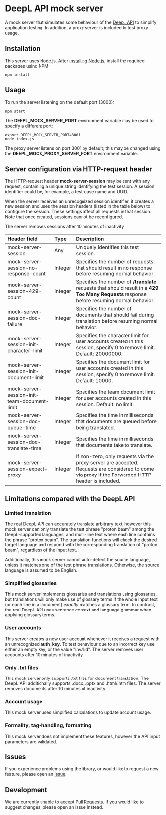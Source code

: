# DeepL API mock server
A mock server that simulates some behaviour of the
[DeepL API](https://www.deepl.com/docs-api?utm_source=github&utm_medium=github-deepl-mock-readme) to simplify application
testing. In addition, a proxy server is included to test proxy usage.

## Installation
This server uses Node.js. After [installing Node.js](https://nodejs.dev/learn/how-to-install-nodejs), install the
required packages using [NPM](https://www.npmjs.com/):
```shell
npm install
```

## Usage
To run the server listening on the default port (3000):
```shell
npm start
```
The **DEEPL_MOCK_SERVER_PORT** environment variable may be used to specify a different port:
```shell
export DEEPL_MOCK_SERVER_PORT=3001
node index.js
```
The proxy server listens on port 3001 by default; this may be changed using the
**DEEPL_MOCK_PROXY_SERVER_PORT** environment variable.

## Server configuration via HTTP-request header
The HTTP-request header **mock-server-session** may be sent with any request, containing a unique string identifying the
test session. A session identifier could be, for example, a test-case name and UUID.

When the server receives an unrecognized session identifier, it creates a new session and uses the session headers
(listed in the table below) to configure the session. These settings affect all requests in that session. Note that
once created, sessions cannot be reconfigured.

The server removes sessions after 10 minutes of inactivity.

|Header field |Type  | Description|
| :--- | :--- | :--- |
|mock-server-session|Any|Uniquely identifies this test session.|
|mock-server-session-no-response-count|Integer|Specifies the number of requests that should result in no response before resuming normal behavior.|
|mock-server-session-429-count|Integer|Specifies the number of **/translate** requests that should result in a **429 Too Many Requests** response before resuming normal behavior.|
|mock-server-session-doc-failure|Integer|Specifies the number of documents that should fail during translation before resuming normal behavior.|
|mock-server-session-init-character-limit|Integer|Specifies the character limit for user accounts created in this session, specify 0 to remove limit. Default: 20000000.|
|mock-server-session-init-document-limit|Integer|Specifies the document limit for user accounts created in this session, specify 0 to remove limit. Default: 10000.|
|mock-server-session-init-team-document-limit|Integer|Specifies the team document limit for user accounts created in this session. Default: no limit.|
|mock-server-session-doc-queue-time|Integer|Specifies the time in milliseconds that documents are queued before being translated.|
|mock-server-session-doc-translate-time|Integer|Specifies the time in milliseconds that documents take to translate.|
|mock-server-session-expect-proxy|Integer|If non-zero, only requests via the proxy server are accepted. Requests are considered to come via proxy if the Forwarded HTTP header is included.|

## Limitations compared with the DeepL API
### Limited translation
The real DeepL API can accurately translate arbitrary text, however this mock server can only translate the test
phrase "proton beam" among the DeepL-supported languages, and multi-line text where each line contains the phrase
"proton beam". The translation functions will check the desired target language and respond with the corresponding
translation of "proton beam", regardless of the input text. 

Additionally, this mock server cannot auto-detect the source language, unless it matches one of the test phrase
translations. Otherwise, the source language is assumed to be English.

### Simplified glossaries
This mock server implements glossaries and translations using glossaries, but translations will only
make use pf glossary terms if the whole input text (or each line in a document) *exactly* matches a
glossary term. In contrast, the real DeepL API uses sentence context and language grammar when
applying glossary terms.

### User accounts
This server creates a new user account whenever it receives a request with an unrecognized **auth_key**. To test
behaviour due to an incorrect key use either an empty key, or the value "invalid". The server removes user accounts
after 10 minutes of inactivity.

### Only .txt files
This mock server only supports .txt files for document translation. The DeepL API additionally supports .docx, .pptx
and .html/.htm files. The server removes documents after 10 minutes of inactivity.

### Account usage
This mock server uses simplified calculations to update account usage. 

### Formality, tag-handling, formatting 
This mock server does not implement these features, however the API input parameters are validated.

## Issues
If you experience problems using the library, or would like to request a new feature, please open an
[issue](https://www.github.com/DeepLcom/deepl-mock/issues). 

## Development

We are currently unable to accept Pull Requests. If you would like to suggest changes, please open an issue instead.
